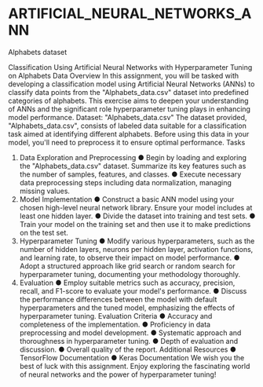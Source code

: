 # ARTIFICIAL_NEURAL_NETWORKS_ANN
Alphabets dataset



Classification Using Artificial Neural Networks with Hyperparameter Tuning on Alphabets Data
Overview
In this assignment, you will be tasked with developing a classification model using Artificial Neural Networks (ANNs) to classify data points from the "Alphabets_data.csv" dataset into predefined categories of alphabets. This exercise aims to deepen your understanding of ANNs and the significant role hyperparameter tuning plays in enhancing model performance.
Dataset: "Alphabets_data.csv"
The dataset provided, "Alphabets_data.csv", consists of labeled data suitable for a classification task aimed at identifying different alphabets. Before using this data in your model, you'll need to preprocess it to ensure optimal performance.
Tasks
1. Data Exploration and Preprocessing
●	Begin by loading and exploring the "Alphabets_data.csv" dataset. Summarize its key features such as the number of samples, features, and classes.
●	Execute necessary data preprocessing steps including data normalization, managing missing values.
2. Model Implementation
●	Construct a basic ANN model using your chosen high-level neural network library. Ensure your model includes at least one hidden layer.
●	Divide the dataset into training and test sets.
●	Train your model on the training set and then use it to make predictions on the test set.
3. Hyperparameter Tuning
●	Modify various hyperparameters, such as the number of hidden layers, neurons per hidden layer, activation functions, and learning rate, to observe their impact on model performance.
●	Adopt a structured approach like grid search or random search for hyperparameter tuning, documenting your methodology thoroughly.
4. Evaluation
●	Employ suitable metrics such as accuracy, precision, recall, and F1-score to evaluate your model's performance.
●	Discuss the performance differences between the model with default hyperparameters and the tuned model, emphasizing the effects of hyperparameter tuning.
Evaluation Criteria
●	Accuracy and completeness of the implementation.
●	Proficiency in data preprocessing and model development.
●	Systematic approach and thoroughness in hyperparameter tuning.
●	Depth of evaluation and discussion.
●	Overall quality of the report.
Additional Resources
●	TensorFlow Documentation
●	Keras Documentation
We wish you the best of luck with this assignment. Enjoy exploring the fascinating world of neural networks and the power of hyperparameter tuning!

